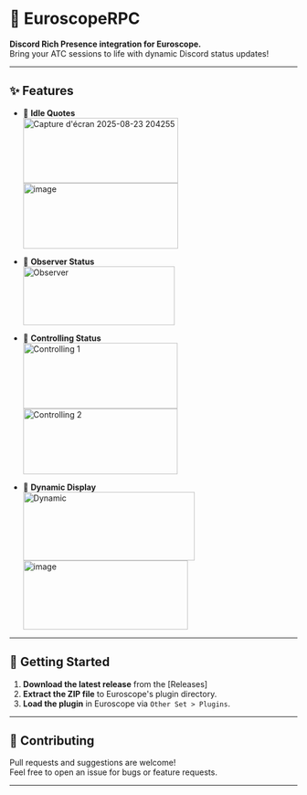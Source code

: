 ﻿# 🚦 EuroscopeRPC

**Discord Rich Presence integration for Euroscope.**  
Bring your ATC sessions to life with dynamic Discord status updates!

---

## ✨ Features

- 🎲 **Idle Quotes**
  <br>
  <img width="271" height="114" alt="Capture d'écran 2025-08-23 204255" src="https://github.com/user-attachments/assets/69e661e6-0a93-4a13-8c39-5cdecf1b4329" />
  <img width="271" height="115" alt="image" src="https://github.com/user-attachments/assets/092c8686-57b6-472b-a4d7-a0a94dcb1fc2" />


- 👀 **Observer Status**
  <br>
  <img width="265" height="103" alt="Observer" src="https://github.com/user-attachments/assets/88a71d83-d8b3-4465-8791-3e59e5449640" />

- 🛫 **Controlling Status**
  <br>
  <img width="270" height="115" alt="Controlling 1" src="https://github.com/user-attachments/assets/910dee72-b862-444e-9c3e-26d6ab9a3451" />
  <img width="270" height="115" alt="Controlling 2" src="https://github.com/user-attachments/assets/b05c197a-0e75-433c-a6f9-455419e6373f" />

- 🔄 **Dynamic Display**
  <br>
  <img width="300" height="120" alt="Dynamic" src="https://github.com/user-attachments/assets/b022a507-4675-47b4-8db0-e3370a6b4e3d" />
  <img width="288" height="121" alt="image" src="https://github.com/user-attachments/assets/787654ac-38d9-4bf2-be9a-11e6b0a185cf" />


---

## 🚀 Getting Started

1. **Download the latest release** from the [Releases]
2. **Extract the ZIP file** to Euroscope's plugin directory.
3. **Load the plugin** in Euroscope via `Other Set > Plugins`.

---

## 🤝 Contributing

Pull requests and suggestions are welcome!  
Feel free to open an issue for bugs or feature requests.

---
